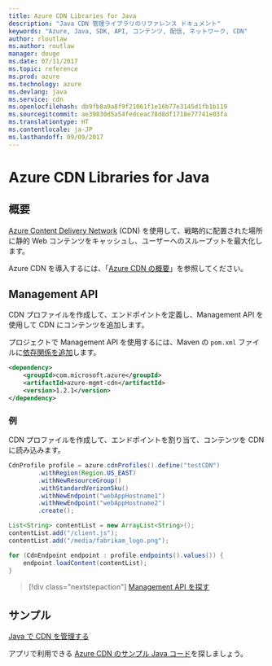 ```yaml
---
title: Azure CDN Libraries for Java
description: "Java CDN 管理ライブラリのリファレンス ドキュメント"
keywords: "Azure, Java, SDK, API, コンテンツ, 配信, ネットワーク, CDN"
author: rloutlaw
ms.author: routlaw
manager: douge
ms.date: 07/11/2017
ms.topic: reference
ms.prod: azure
ms.technology: azure
ms.devlang: java
ms.service: cdn
ms.openlocfilehash: db9fb8a9a8f9f21061f1e16b77e3145d1fb1b119
ms.sourcegitcommit: ae39830d5a54fedceac78d8df1718e77741e03fa
ms.translationtype: HT
ms.contentlocale: ja-JP
ms.lasthandoff: 09/09/2017
---
```

# <a name="azure-cdn-libraries-for-java"></a>Azure CDN Libraries for Java

## <a name="overview"></a>概要

[Azure Content Delivery Network](/azure/cdn/cdn-overview) (CDN) を使用して、戦略的に配置された場所に静的 Web コンテンツをキャッシュし、ユーザーへのスループットを最大化します。

Azure CDN を導入するには、「[Azure CDN の概要](/azure/cdn/cdn-create-new-endpoint)」を参照してください。

## <a name="management-api"></a>Management API

CDN プロファイルを作成して、エンドポイントを定義し、Management API を使用して CDN にコンテンツを追加します。

プロジェクトで Management API を使用するには、Maven の `pom.xml` ファイルに[依存関係を追加](https://maven.apache.org/guides/getting-started/index.html#How_do_I_use_external_dependencies)します。

```XML
<dependency>
    <groupId>com.microsoft.azure</groupId>
    <artifactId>azure-mgmt-cdn</artifactId>
    <version>1.2.1</version>
</dependency>
```   

### <a name="example"></a>例

CDN プロファイルを作成して、エンドポイントを割り当て、コンテンツを CDN に読み込みます。

```java
CdnProfile profile = azure.cdnProfiles().define("testCDN")
        .withRegion(Region.US_EAST)
        .withNewResourceGroup()
        .withStandardVerizonSku()
        .withNewEndpoint("webAppHostname1")
        .withNewEndpoint("webAppHostname2")
        .create();

List<String> contentList = new ArrayList<String>();
contentList.add("/client.js");
contentList.add("/media/fabrikam_logo.png");

for (CdnEndpoint endpoint : profile.endpoints().values()) {
    endpoint.loadContent(contentList);
}
```

> [!div class="nextstepaction"]
> [Management API を探す](/java/api/overview/azure/cdn/managementapi)

## <a name="samples"></a>サンプル

[Java で CDN を管理する](https://github.com/Azure-Samples/cdn-java-manage-cdn)

アプリで利用できる [Azure CDN のサンプル Java コード](https://azure.microsoft.com/resources/samples/?platform=java&term=cdn)を探しましょう。